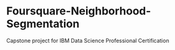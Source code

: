 # Foursquare-Neighborhood-Segmentation
Capstone project for IBM Data Science Professional Certification
